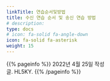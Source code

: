 ```yaml
---
linkTitle: 연습순서및방법
title: 수신 연습 순서 및 송신 연습 방법
# description: 
type: docs
# icon: fa-solid fa-angle-down
icon: fa-solid fa-asterisk
weight: 15
---
```


{{% pageinfo %}}
2022년 4월 25일 작성<br>
글. HL5KY.
{{% /pageinfo %}}


